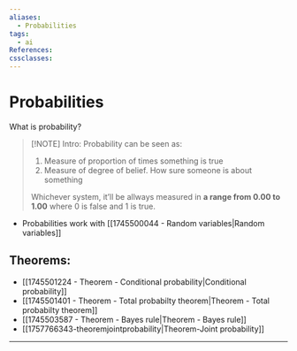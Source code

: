 ```yaml
---
aliases:
  - Probabilities
tags:
  - ai
References: 
cssclasses:
---
```

# Probabilities
What is probability?

> [!NOTE] Intro: 
> Probability can be seen as:
> 1. Measure of proportion of times something is true
> 2. Measure of degree of belief. How sure someone is about something
>    
> Whichever system, it’ll be allways measured in **a range from 0.00 to 1.00** where 0 is false and 1 is true. 

+ Probabilities work with [[1745500044 - Random variables|Random variables]]

## Theorems:
+ [[1745501224 - Theorem - Conditional probability|Conditional probability]]
+ [[1745501401 - Theorem - Total probabilty theorem|Theorem - Total probabilty theorem]]
+ [[1745503587 - Theorem - Bayes rule|Theorem - Bayes rule]]
+ [[1757766343-theoremjointprobability|Theorem-Joint probability]]

***